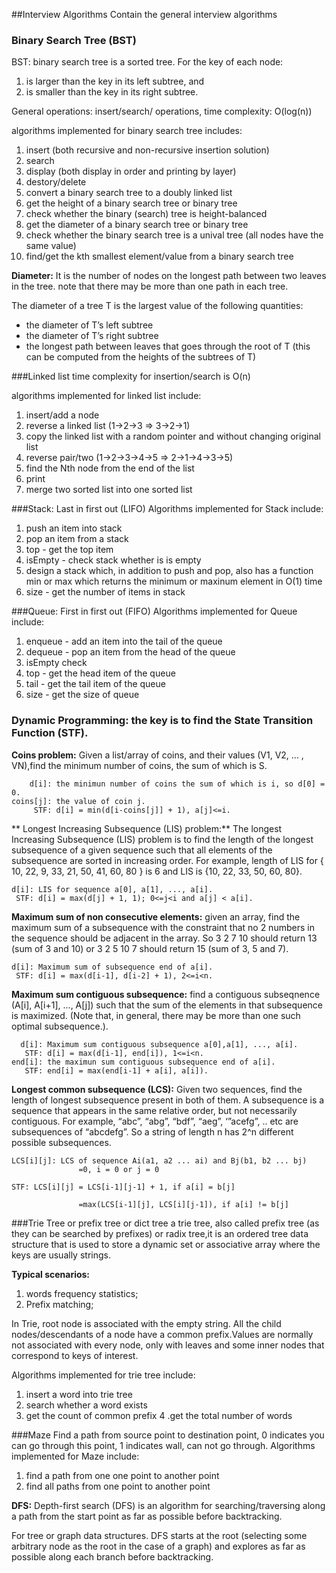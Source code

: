 ##Interview Algorithms
Contain the general interview algorithms

### Binary Search Tree (BST)
BST: binary search tree is a sorted tree. For the key of each node:
1. is larger than the key in its left subtree, and
2. is smaller than the key in its right subtree.

General operations: insert/search/ operations, time complexity: O(log(n))

algorithms implemented for binary search tree includes:

1. insert (both recursive and non-recursive insertion solution)
2. search
3. display (both display in order and printing by layer)
4. destory/delete
5. convert a binary search tree to a doubly linked list
6. get the height of a binary search tree or binary tree
7. check whether the binary (search) tree is height-balanced
8. get the diameter of a binary search tree or binary tree
9. check whether the binary search tree is a unival tree (all nodes have the same value)
10. find/get the kth smallest element/value from a binary search tree

**Diameter:** It is the number of nodes on the longest path between two leaves in
          the tree. note that there may be more than one path in each tree.

The diameter of a tree T is the largest value of the following quantities:
* the diameter of T’s left subtree
* the diameter of T’s right subtree
* the longest path between leaves that goes through the root of T (this can be computed from the heights of the subtrees of T)


###Linked list
time complexity for insertion/search is O(n)

algorithms implemented for linked list include: 

1. insert/add a node
2. reverse a linked list (1->2->3 => 3->2->1)
3. copy the linked list with a random pointer and without changing original list
4. reverse pair/two (1->2->3->4->5 => 2->1->4->3->5)
5. find the Nth node from the end of the list
6. print
7. merge two sorted list into one sorted list


###Stack: Last in first out (LIFO)
Algorithms implemented for Stack include:

1. push an item into stack
2. pop an item from a stack
3. top - get the top item
4. isEmpty - check stack whether is is empty
5. design a stack which, in addition to push and pop, also has a function min or max
   which returns the minimum or maxinum element in O(1) time
6. size - get the number of items in stack


###Queue: First in first out (FIFO)
Algorithms implemented for Queue include:

1. enqueue - add an item into the tail of the queue
2. dequeue - pop an item from the head of the queue
3. isEmpty check
4. top - get the head item of the queue
5. tail -  get the tail item of the queue
6. size - get the size of queue


### Dynamic Programming: the key is to find the State Transition Function (STF).
**Coins problem:** Given a list/array of coins, and their values (V1, V2, ... , VN),find the minimum number of coins, the sum of which is S.
``` 
	d[i]: the minimun number of coins the sum of which is i, so d[0] = 0.
coins[j]: the value of coin j.
     STF: d[i] = min(d[i-coins[j]] + 1), a[j]<=i.
```
** Longest Increasing Subsequence (LIS) problem:** The longest Increasing Subsequence (LIS) problem is to find the length of the longest subsequence of a given sequence such that all elements of the subsequence are sorted in increasing order. For example, length of LIS for { 10, 22, 9, 33, 21, 50, 41, 60, 80 } is 6 and LIS is {10, 22, 33, 50, 60, 80}.
```
d[i]: LIS for sequence a[0], a[1], ..., a[i].
 STF: d[i] = max(d[j] + 1, 1); 0<=j<i and a[j] < a[i].
```

**Maximum sum of non consecutive elements:** given an array, find the maximum sum of a subsequence with the constraint that no 2 numbers in the sequence should be adjacent in the array. So 3 2 7 10 should return 13 (sum of 3 and 10) or 3 2 5 10 7 should return 15 (sum of 3, 5 and 7).
```
d[i]: Maximum sum of subsequence end of a[i].
 STF: d[i] = max(d[i-1], d[i-2] + 1), 2<=i<n.
```

**Maximum sum contiguous subsequence:** find a contiguous subseqnence (A[i], A[i+1], …, A[j]) such that the sum of the elements in that subsequence is maximized. (Note that, in general, there may be more than one such optimal subsequence.).
```
  d[i]: Maximum sum contiguous subsequence a[0],a[1], ..., a[i].
   STF: d[i] = max(d[i-1], end[i]), 1<=i<n.
end[i]: the maximun sum contiguous subsequence end of a[i].
   STF: end[i] = max(end[i-1] + a[i], a[i]).
```

**Longest common subsequence (LCS):**  Given two sequences, find the length of longest subsequence present in both of them. A subsequence is a sequence that appears in the same relative order, but not necessarily contiguous. For example, “abc”, “abg”, “bdf”, “aeg”, ‘”acefg”, .. etc are subsequences of “abcdefg”. So a string of length n has 2^n different possible subsequences.
```
LCS[i][j]: LCS of sequence Ai(a1, a2 ... ai) and Bj(b1, b2 ... bj)
               =0, i = 0 or j = 0

STF: LCS[i][j] = LCS[i-1][j-1] + 1, if a[i] = b[j]

               =max(LCS[i-1][j], LCS[i][j-1]), if a[i] != b[j]
```

###Trie Tree or prefix tree or dict tree
a trie tree, also called prefix tree (as they can be searched by prefixes) or radix tree,it is an ordered tree data structure that is used to store a dynamic set or associative array where the keys are usually strings.

**Typical scenarios:**

1. words frequency statistics;
2. Prefix matching;

In Trie, root node is associated with the empty string. All the child nodes/descendants
of a node have a common prefix.Values are normally not associated with every node, only
with leaves and some inner nodes that correspond to keys of interest.

Algorithms implemented for trie tree include:

1. insert a word into trie tree
2. search whether a word exists
3. get the count of common prefix
4 .get the total number of words


###Maze
Find a path from source point to destination point, 0 indicates you can go through this point, 1 indicates wall, can not go through.
Algorithms implemented for Maze include:

1. find a path from one one point to another point
2. find all paths from one point to another point

**DFS:** Depth-first search (DFS) is an algorithm for searching/traversing along a path from the start point as far as possible before backtracking.

For tree or graph data structures. DFS starts at the root (selecting some arbitrary node as the root in the case of a graph) and explores as far as possible along each branch before backtracking.

